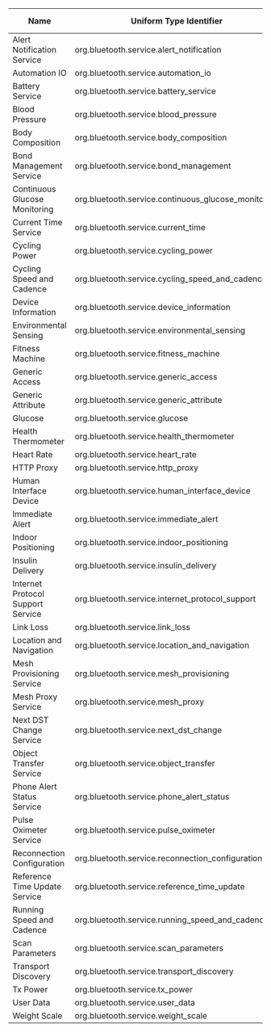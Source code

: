 |Name|Uniform Type Identifier|Assigned Number|Specification|
|--- |--- |--- |--- |
|Alert Notification Service|org.bluetooth.service.alert_notification|0x1811|GSS|
|Automation IO|org.bluetooth.service.automation_io|0x1815|GSS|
|Battery Service|org.bluetooth.service.battery_service|0x180F|GSS|
|Blood Pressure|org.bluetooth.service.blood_pressure|0x1810|GSS|
|Body Composition|org.bluetooth.service.body_composition|0x181B|GSS|
|Bond Management Service|org.bluetooth.service.bond_management|0x181E|GSS|
|Continuous Glucose Monitoring|org.bluetooth.service.continuous_glucose_monitoring|0x181F|GSS|
|Current Time Service|org.bluetooth.service.current_time|0x1805|GSS|
|Cycling Power|org.bluetooth.service.cycling_power|0x1818|GSS|
|Cycling Speed and Cadence|org.bluetooth.service.cycling_speed_and_cadence|0x1816|GSS|
|Device Information|org.bluetooth.service.device_information|0x180A|GSS|
|Environmental Sensing|org.bluetooth.service.environmental_sensing|0x181A|GSS|
|Fitness Machine|org.bluetooth.service.fitness_machine|0x1826|GSS|
|Generic Access|org.bluetooth.service.generic_access|0x1800|GSS|
|Generic Attribute|org.bluetooth.service.generic_attribute|0x1801|GSS|
|Glucose|org.bluetooth.service.glucose|0x1808|GSS|
|Health Thermometer|org.bluetooth.service.health_thermometer|0x1809|GSS|
|Heart Rate|org.bluetooth.service.heart_rate|0x180D|GSS|
|HTTP Proxy|org.bluetooth.service.http_proxy|0x1823|GSS|
|Human Interface Device|org.bluetooth.service.human_interface_device|0x1812|GSS|
|Immediate Alert|org.bluetooth.service.immediate_alert|0x1802|GSS|
|Indoor Positioning|org.bluetooth.service.indoor_positioning|0x1821|GSS|
|Insulin Delivery|org.bluetooth.service.insulin_delivery|0x183A|GSS|
|Internet Protocol Support Service|org.bluetooth.service.internet_protocol_support|0x1820|GSS|
|Link Loss|org.bluetooth.service.link_loss|0x1803|GSS|
|Location and Navigation|org.bluetooth.service.location_and_navigation|0x1819|GSS|
|Mesh Provisioning Service|org.bluetooth.service.mesh_provisioning|0x1827|GSS|
|Mesh Proxy Service|org.bluetooth.service.mesh_proxy|0x1828|GSS|
|Next DST Change Service|org.bluetooth.service.next_dst_change|0x1807|GSS|
|Object Transfer Service|org.bluetooth.service.object_transfer|0x1825|GSS|
|Phone Alert Status Service|org.bluetooth.service.phone_alert_status|0x180E|GSS|
|Pulse Oximeter Service|org.bluetooth.service.pulse_oximeter|0x1822|GSS|
|Reconnection Configuration|org.bluetooth.service.reconnection_configuration|0x1829|GSS|
|Reference Time Update Service|org.bluetooth.service.reference_time_update|0x1806|GSS|
|Running Speed and Cadence|org.bluetooth.service.running_speed_and_cadence|0x1814|GSS|
|Scan Parameters|org.bluetooth.service.scan_parameters|0x1813|GSS|
|Transport Discovery|org.bluetooth.service.transport_discovery|0x1824|GSS|
|Tx Power|org.bluetooth.service.tx_power|0x1804|GSS|
|User Data|org.bluetooth.service.user_data|0x181C|GSS|
|Weight Scale|org.bluetooth.service.weight_scale|0x181D|GSS|
